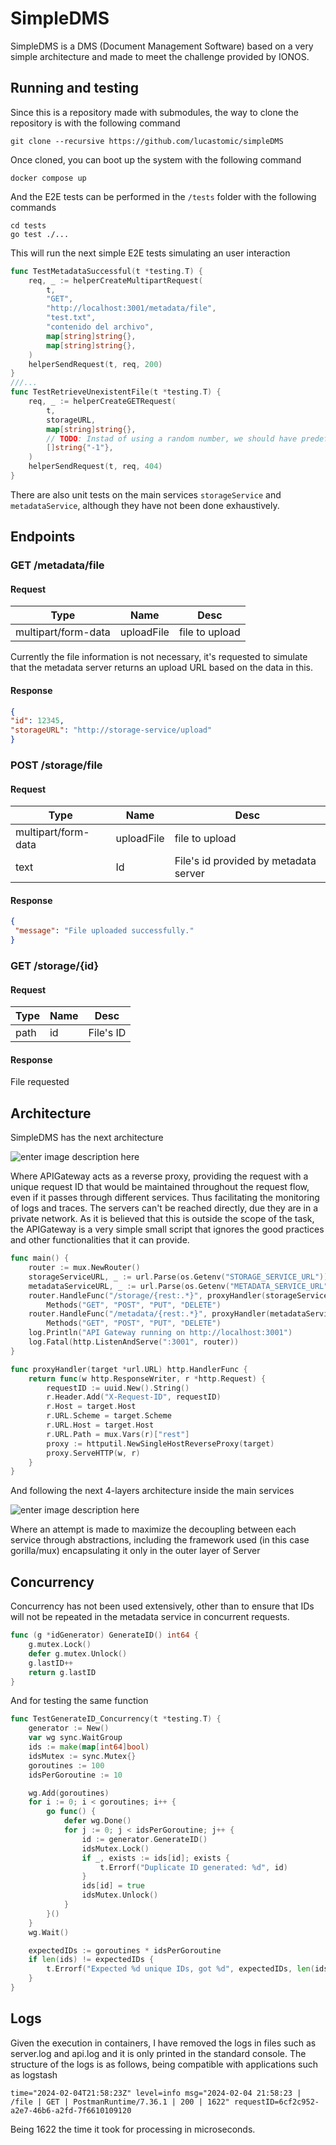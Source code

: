 # SimpleDMS
SimpleDMS is a DMS (Document Management Software) based on a very simple architecture and made to meet the challenge provided by IONOS.
## Running and testing
Since this is a repository made with submodules, the way to clone the repository is with the following command

    git clone --recursive https://github.com/lucastomic/simpleDMS
Once cloned, you can boot up the system with the following command

    docker compose up
And the E2E tests can be performed in the `/tests` folder with the following commands

    cd tests
    go test ./...
This will run the next simple E2E tests simulating an user interaction


```go
func TestMetadataSuccessful(t *testing.T) {
	req, _ := helperCreateMultipartRequest(
		t,
		"GET",
		"http://localhost:3001/metadata/file",
		"test.txt",
		"contenido del archivo",
		map[string]string{},
		map[string]string{},
	)
	helperSendRequest(t, req, 200)
}
///...
func TestRetrieveUnexistentFile(t *testing.T) {
	req, _ := helperCreateGETRequest(
		t,
		storageURL,
		map[string]string{},
		// TODO: Instad of using a random number, we should have predefined a constant number, which is realised after testing for future testing.
		[]string{"-1"},
	)
	helperSendRequest(t, req, 404)
}

```
There are also unit tests on the main services `storageService` and `metadataService`, although they have not been done exhaustively.

## Endpoints
### GET /metadata/file
 #### Request 
|  Type | Name | Desc|
|--|--|--|
|  multipart/form-data| uploadFile | file to upload |

 Currently the file information is not necessary, it's requested to simulate that the metadata server returns an upload URL based on the data in this.
 #### Response  
 ```json 
 { 
 "id": 12345, 
 "storageURL": "http://storage-service/upload" 
 }
 ```
 ### POST /storage/file
 #### Request 
|  Type | Name | Desc|
|--|--|--|
|  multipart/form-data| uploadFile | file to upload |
|  text | Id | File's id provided by metadata server |

 #### Response  
 ```json 
{
  "message": "File uploaded successfully."
}

 ```
  ### GET /storage/{id}
 #### Request 
|  Type | Name | Desc|
|--|--|--|
|  path | id | File's ID |

 #### Response  
File requested
 
 
## Architecture

SimpleDMS has the next architecture

![enter image description here](https://blogger.googleusercontent.com/img/b/R29vZ2xl/AVvXsEg-gK6t83mIe-wcGjoPcpGAEe2_cIYKBXExb4v2hmbREDv-tvtgicmuX781oonHM9L26C5uq_G3jBwzMRJ8uLdkr3_wO3zliyV57RqxWYuzvg_wb01OI_lHhRIbdPJEKCUYF6XS4DrQZ8QFXJGy4D2sOiwdeu0Y3R0gKjxWtu3s_LutaimnfJlJS5PfRBQ/s612/SimpleDMS.jpg)

Where APIGateway acts as a reverse proxy, providing the request with a unique request ID that would be maintained throughout the request flow, even if it passes through different services. Thus facilitating the monitoring of logs and traces.
The servers can't be reached directly, due they are in a private network.
As it is believed that this is outside the scope of the task, the APIGateway is a very simple small script that ignores the good practices and other functionalities that it can provide.

``` go
func main() {
	router := mux.NewRouter()
	storageServiceURL, _ := url.Parse(os.Getenv("STORAGE_SERVICE_URL"))
	metadataServiceURL, _ := url.Parse(os.Getenv("METADATA_SERVICE_URL"))
	router.HandleFunc("/storage/{rest:.*}", proxyHandler(storageServiceURL)).
		Methods("GET", "POST", "PUT", "DELETE")
	router.HandleFunc("/metadata/{rest:.*}", proxyHandler(metadataServiceURL)).
		Methods("GET", "POST", "PUT", "DELETE")
	log.Println("API Gateway running on http://localhost:3001")
	log.Fatal(http.ListenAndServe(":3001", router))
}

func proxyHandler(target *url.URL) http.HandlerFunc {
	return func(w http.ResponseWriter, r *http.Request) {
		requestID := uuid.New().String()
		r.Header.Add("X-Request-ID", requestID) 
		r.Host = target.Host
		r.URL.Scheme = target.Scheme
		r.URL.Host = target.Host
		r.URL.Path = mux.Vars(r)["rest"]
		proxy := httputil.NewSingleHostReverseProxy(target)
		proxy.ServeHTTP(w, r)
	}
}
```

And following the next 4-layers architecture inside the main services 

![enter image description here](https://blogger.googleusercontent.com/img/b/R29vZ2xl/AVvXsEiig-kXKpscHmC7Nm__Jji1UpVeynho6Yu_MocTl2Dy8_Dgs0hPlyjMiLDcEwwefJteI4uxOVw1asCukrRfsxLRFITm12K2GtK_M2XKXqPf9WZGY_hdcG1XUzrBppm0ogWbwW_Mpqf2iIujBu-YBXQ7mkV_sCB7E9H_VdJJeaskUZatGle6BTmyXoKw8bU/s542/Architeccture.jpg)

Where an attempt is made to maximize the decoupling between each service through abstractions, including the framework used (in this case gorilla/mux) encapsulating it only in the outer layer of Server

## Concurrency
Concurrency has not been used extensively, other than to ensure that IDs will not be repeated in the metadata service in concurrent requests.
```go
func (g *idGenerator) GenerateID() int64 {
	g.mutex.Lock()
	defer g.mutex.Unlock()
	g.lastID++
	return g.lastID
}
```
And for testing the same function
```go
func TestGenerateID_Concurrency(t *testing.T) {
	generator := New()
	var wg sync.WaitGroup
	ids := make(map[int64]bool)
	idsMutex := sync.Mutex{}
	goroutines := 100
	idsPerGoroutine := 10

	wg.Add(goroutines)
	for i := 0; i < goroutines; i++ {
		go func() {
			defer wg.Done()
			for j := 0; j < idsPerGoroutine; j++ {
				id := generator.GenerateID()
				idsMutex.Lock()
				if _, exists := ids[id]; exists {
					t.Errorf("Duplicate ID generated: %d", id)
				}
				ids[id] = true
				idsMutex.Unlock()
			}
		}()
	}
	wg.Wait()

	expectedIDs := goroutines * idsPerGoroutine
	if len(ids) != expectedIDs {
		t.Errorf("Expected %d unique IDs, got %d", expectedIDs, len(ids))
	}
}
```

## Logs
Given the execution in containers, I have removed the logs in files such as server.log and api.log and it is only printed in the standard console.
The structure of the logs is as follows, being compatible with applications such as logstash

    time="2024-02-04T21:58:23Z" level=info msg="2024-02-04 21:58:23 | /file | GET | PostmanRuntime/7.36.1 | 200 | 1622" requestID=6cf2c952-a2e7-46b6-a2fd-7f6610109120

Being 1622 the time it took for processing in microseconds.
